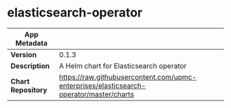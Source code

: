 # elasticsearch-operator

|App Metadata||
|---|---|
| **Version** | 0.1.3 |
| **Description** | A Helm chart for Elasticsearch operator |
| **Chart Repository** | https://raw.githubusercontent.com/upmc-enterprises/elasticsearch-operator/master/charts |
